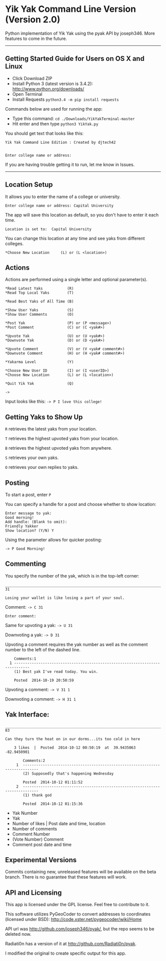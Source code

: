 Yik Yak Command Line Version (Version 2.0)
==============

Python implementation of Yik Yak using the pyak API by joseph346. More features to come in the future.

--------------------------------------------------------------------------------------
## Getting Started Guide for Users on OS X and Linux

- Click Download ZIP
- Install Python 3 (latest version is 3.4.2): http://www.python.org/downloads/
- Open Terminal
- Install Requests ```python3.4 -m pip install requests```

Commands below are used for running the app:
- Type this command: ```cd ./Downloads/YikYakTerminal-master```
- Hit enter and then type ```python3 YikYak.py```

You should get text that looks like this:

    Yik Yak Command Line Edition : Created by djtech42


    Enter college name or address: 

If you are having trouble getting it to run, let me know in Issues.

--------------------------------------------------------------------------------------

## Location Setup

It allows you to enter the name of a college or university.

```Enter college name or address: Capital University ```

The app will save this location as default, so you don't have to enter it each time. 

```Location is set to:  Capital University ```

You can change this location at any time and see yaks from different colleges.

```*Choose New Location		(L) or (L <location>)```

## Actions

Actions are performed using a single letter and optional parameter(s).

    *Read Latest Yaks		    (R)
    *Read Top Local Yaks		(T)
    
    *Read Best Yaks of All Time	(B)
    
    *Show User Yaks			    (S)
    *Show User Comments		    (O)
    
    *Post Yak			        (P) or (P <message>)
    *Post Comment			    (C) or (C <yak#>)
    
    *Upvote Yak			        (U) or (U <yak#>)
    *Downvote Yak			    (D) or (D <yak#>)
    
    *Upvote Comment			    (V) or (V <yak# comment#>)
    *Downvote Comment		    (H) or (H <yak# comment#>)
    
    *Yakarma Level			    (Y)
    
    *Choose New User ID		    (I) or (I <userID>)
    *Choose New Location		(L) or (L <location>)
    
    *Quit Yik Yak			    (Q)
    
    ->
    
Input looks like this:
```-> P I love this college!```

## Getting Yaks to Show Up

```R``` retrieves the latest yaks from your location.

```T``` retrieves the highest upvoted yaks from your location.

```B``` retrieves the highest upvoted yaks from anywhere.

```S``` retrieves your own yaks.

```O``` retrieves your own replies to yaks.

## Posting

To start a post, enter ```P```

You can specify a handle for a post and choose whether to show location:

    Enter message to yak: 
    Good morning!
    Add handle: (Blank to omit): 
    Friendly Yakker
    Show location? (Y/N) Y
    
Using the parameter allows for quicker posting:

```-> P Good Morning!```

## Commenting

You specify the number of the yak, which is in the top-left corner:

    _____________________________________________________________________________________________
    31

    Losing your wallet is like losing a part of your soul.
    
Comment: ```-> C 31```

```Enter comment:```
    
Same for upvoting a yak: ```-> U 31```

Downvoting a yak: ```-> D 31```

Upvoting a comment requires the yak number as well as the comment number to the left of the dashed line.

		Comments:1
      1 -----------------------------------------------------------------------------
	    (1) Best yak I've read today. You win.  

	    Posted  2014-10-19 20:50:59
	    
Upvoting a comment: ```-> V 31 1```

Downvoting a comment: ```-> H 31 1```

## Yak Interface:

    _____________________________________________________________________________________________
    83
    
    Can they turn the heat on in our dorms...its too cold in here
    
    	3 likes  |  Posted  2014-10-12 00:50:19  at  39.9435063 -82.9450901
    
    		Comments:2
    	 1	-----------------------------------------------------------------------------
    		(2) Supposedly that's happening Wednesday 
    
    		Posted  2014-10-12 01:11:52
    	 2	-----------------------------------------------------------------------------
    		(1) thank god  
    
    		Posted  2014-10-12 01:15:36
    		
- Yak Number
- Yak
- Number of likes | Post date and time, location
- Number of comments
- Comment Number
- (Vote Number) Comment
- Comment post date and time

## Experimental Versions

Commits containing new, unreleased features will be available on the beta branch. There is no guarantee that these features will work.
    		
## API and Licensing

This app is licensed under the GPL license. Feel free to contribute to it.

This software utilizes PyGeoCoder to convert addresses to coordinates (licensed under BSD): http://code.xster.net/pygeocoder/wiki/Home

API url was http://github.com/joseph346/pyak/, but the repo seems to be deleted now.

Radiati0n has a version of it at http://github.com/Radiati0n/pyak. 

I modified the original to create specific output for this app.
